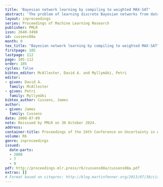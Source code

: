 ```yaml
---
title: 'Bayesian network learning by compiling to weighted MAX-SAT'
abstract: 'The problem of learning discrete Bayesian networks from data is encoded as a weighted MAX-SAT problem and the MaxWalkSat local search algorithm is used to address it. For each dataset, the per-variable summands of the (BDeu) marginal likelihood for different choices of parents (’family scores’) are computed prior to applying MaxWalkSat. Each permissible choice of parents for each variable is encoded as a distinct propositional atom and the associated family score encoded as a ’soft’ weighted single-literal clause. Two approaches to enforcing acyclicity are considered: either by encoding the ancestor relation or by attaching a total order to each graph and encoding that. The latter approach gives better results. Learning experiments have been conducted on 21 synthetic datasets sampled from 7 BNs. The largest dataset has 10,000 datapoints and 60 variables producing (for the ’ancestor’ encoding) a weighted CNF input file with 19,932 atoms and 269,367 clauses. For most datasets, MaxWalkSat quickly finds BNs with higher BDeu score than the ’true’ BN. The effect of adding prior information is assessed. It is further shown that Bayesian model averaging can be effected by collecting BNs generated during the search.'
layout: inproceedings
series: Proceedings of Machine Learning Research
publisher: PMLR
issn: 2640-3498
id: cussens08a
month: 0
tex_title: "Bayesian network learning by compiling to weighted MAX-SAT"
firstpage: 105
lastpage: 112
page: 105-112
order: 105
cycles: false
bibtex_editor: McAllester, David A. and Myllymäki, Petri
editor:
- given: David A.
  family: McAllester
- given: Petri
  family: Myllymäki
bibtex_author: Cussens, James
author:
- given: James
  family: Cussens 
date: 2008-07-09
note: Reissued by PMLR on 30 October 2024.
address:
container-title: Proceedings of the 24th Conference on Uncertainty in Artificial Intelligence
volume: R6
genre: inproceedings
issued:
  date-parts:
  - 2008
  - 7
  - 9
pdf: http://proceedings.mlr.press/r6/cussens08a/cussens08a.pdf
extras: []
# Format based on citeproc: http://blog.martinfenner.org/2013/07/30/citeproc-yaml-for-bibliographies/
---
```

